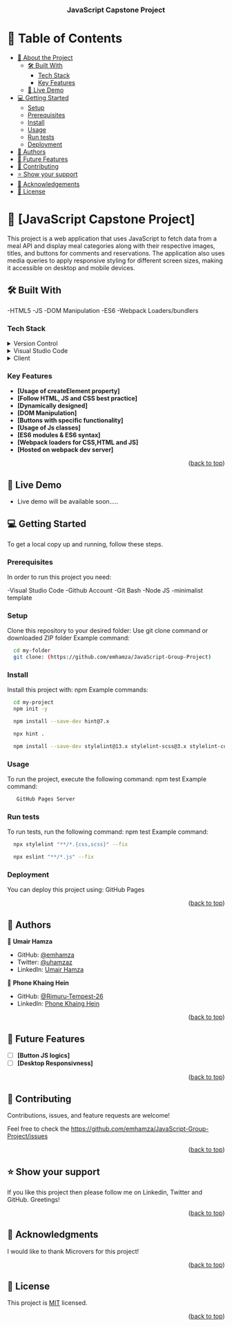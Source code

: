<a name="readme-top"></a>

<div align="center">
  <br/>

  <h3><b>JavaScript Capstone Project</b></h3>

</div>

# 📗 Table of Contents

- [📖 About the Project](#about-project)
  - [🛠 Built With](#built-with)
    - [Tech Stack](#tech-stack)
    - [Key Features](#key-features)
  - [🚀 Live Demo](#live-demo)
- [💻 Getting Started](#getting-started)
  - [Setup](#setup)
  - [Prerequisites](#prerequisites)
  - [Install](#install)
  - [Usage](#usage)
  - [Run tests](#run-tests)
  - [Deployment](#deployment)
- [👥 Authors](#authors)
- [🔭 Future Features](#future-features)
- [🤝 Contributing](#contributing)
- [⭐️ Show your support](#support)
- [🙏 Acknowledgements](#acknowledgements)
- [📝 License](#license)

# 📖 [JavaScript Capstone Project] <a name="about-project"></a>
This project is a web application that uses JavaScript to fetch data from a meal API and display meal categories along with their respective images, titles, and buttons for comments and reservations. The application also uses media queries to apply responsive styling for different screen sizes, making it accessible on desktop and mobile devices.  

## 🛠 Built With <a name="built-with"></a>

-HTML5
-JS
-DOM Manipulation
-ES6
-Webpack Loaders/bundlers

### Tech Stack <a name="tech-stack"></a>

<details>
  <summary>Version Control</summary>
  <ul>
    <li><a href="https://github.com/">Git Hub</a></li>
  </ul>
</details>
<details>
  <summary>Visual Studio Code</summary>
  <ul>
    <li><a href="https://code.visualstudio.com">Visual Studio Code</a></li>
  </ul>
</details>
<details>
  <summary>Client</summary>
  <ul>
    <li><a href="https://html.com/html5/">HTML5</a></li>
    <li><a href="https://www.css3.com/">CSS</a></li>
  </ul>
</details>
 
### Key Features <a name="key-features"></a>

- **[Usage of createElement property]**
- **[Follow HTML, JS and CSS best practice]**
- **[Dynamically designed]**
- **[DOM Manipulation]**
- **[Buttons with specific functionality]**
- **[Usage of Js classes]**
- **[ES6 modules  & ES6 syntax]**
- **[Webpack loaders for CSS,HTML and JS]**
- **[Hosted on webpack dev server]**


<p align="right">(<a href="#readme-top">back to top</a>)</p>

## 🚀 Live Demo <a name="live-demo"></a>
- Live demo will be available soon.....

## 💻 Getting Started <a name="getting-started"></a>

To get a local copy up and running, follow these steps.

### Prerequisites

In order to run this project you need:

-Visual Studio Code
-Github Account
-Git Bash
-Node JS
-minimalist template
### Setup

Clone this repository to your desired folder:
Use git clone command or downloaded ZIP folder
Example command:

```sh
  cd my-folder
  git clone: (https://github.com/emhamza/JavaScript-Group-Project)
```

### Install

Install this project with: npm Example commands:

```sh
  cd my-project
  npm init -y
```

```sh
  npm install --save-dev hint@7.x
```

```sh
  npx hint .
```

```sh
  npm install --save-dev stylelint@13.x stylelint-scss@3.x stylelint-config-standard@21.x stylelint-csstree-validator@1.x
```

### Usage

To run the project, execute the following command: npm test
Example command:

```sh
   GitHub Pages Server
```

### Run tests

To run tests, run the following command: npm test
Example command:

```sh
  npx stylelint "**/*.{css,scss}" --fix
```
```sh
  npx eslint "**/*.js" --fix
```

### Deployment

You can deploy this project using:
GitHub Pages

<p align="right">(<a href="#readme-top">back to top</a>)</p>

## 👥 Authors <a name="authors"></a>

👤 **Umair Hamza**

- GitHub: [@emhamza](https://github.com/emhamza)
- Twitter: [@uhamzaz](https://twitter.com/uhamzaz)
- LinkedIn: [Umair Hamza](https://www.linkedin.com/in/umair-hamza-a8262b261/)

👤 **Phone Khaing Hein**

- GitHub: [@Rimuru-Tempest-26](https://github.com/Rimuru-Tempest-26)
- LinkedIn: [Phone Khaing Hein](https://www.linkedin.com/in/phone-khaing-hein-759497216/)


<p align="right">(<a href="#readme-top">back to top</a>)</p>

## 🔭 Future Features <a name="future-features"></a>

- [ ] **[Button JS logics]**
- [ ] **[Desktop Responsivness]**

<p align="right">(<a href="#readme-top">back to top</a>)</p>

## 🤝 Contributing <a name="contributing"></a>

Contributions, issues, and feature requests are welcome!

Feel free to check the https://github.com/emhamza/JavaScript-Group-Project/issues

<p align="right">(<a href="#readme-top">back to top</a>)</p>

## ⭐️ Show your support <a name="support "></a>

If you like this project then please follow me on Linkedin, Twitter and GitHub. Greetings!

<p align="right">(<a href="#readme-top">back to top</a>)</p>

## 🙏 Acknowledgments <a name="acknowledgements"></a>

I would like to thank Microvers for this project!

<p align="right">(<a href="#readme-top">back to top</a>)</p>

## 📝 License <a name="license"></a>

This project is [MIT](./LICENSE) licensed.

<p align="right">(<a href="#readme-top">back to top</a>)</p
